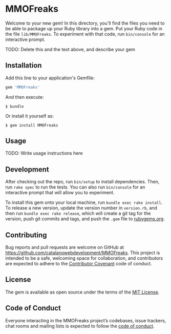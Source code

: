 # MMOFreaks

Welcome to your new gem! In this directory, you'll find the files you need to be able to package up your Ruby library into a gem. Put your Ruby code in the file `lib/MMOFreaks`. To experiment with that code, run `bin/console` for an interactive prompt.

TODO: Delete this and the text above, and describe your gem

## Installation

Add this line to your application's Gemfile:

```ruby
gem 'MMOFreaks'
```

And then execute:

    $ bundle

Or install it yourself as:

    $ gem install MMOFreaks

## Usage

TODO: Write usage instructions here

## Development

After checking out the repo, run `bin/setup` to install dependencies. Then, run `rake spec` to run the tests. You can also run `bin/console` for an interactive prompt that will allow you to experiment.

To install this gem onto your local machine, run `bundle exec rake install`. To release a new version, update the version number in `version.rb`, and then run `bundle exec rake release`, which will create a git tag for the version, push git commits and tags, and push the `.gem` file to [rubygems.org](https://rubygems.org).

## Contributing

Bug reports and pull requests are welcome on GitHub at https://github.com/catalanowebdevelopment/MMOFreaks. This project is intended to be a safe, welcoming space for collaboration, and contributors are expected to adhere to the [Contributor Covenant](http://contributor-covenant.org) code of conduct.

## License

The gem is available as open source under the terms of the [MIT License](https://opensource.org/licenses/MIT).

## Code of Conduct

Everyone interacting in the MMOFreaks project’s codebases, issue trackers, chat rooms and mailing lists is expected to follow the [code of conduct](https://github.com/catalanowebdevelopment/MMOFreaks/blob/master/CODE_OF_CONDUCT.md).
